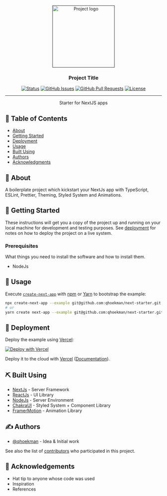 <p align="center">
  <a href="" rel="noopener">
 <img width=200px height=200px src="https://i.imgur.com/6wj0hh6.jpg" alt="Project logo"></a>
</p>

<h3 align="center">Project Title</h3>

<div align="center">

[![Status](https://img.shields.io/badge/status-active-success.svg)]()
[![GitHub Issues](https://img.shields.io/github/issues/qhoekman/next-starter.svg)](https://github.com/qhoekman/next-starter/issues)
[![GitHub Pull Requests](https://img.shields.io/github/issues-pr/qhoekman/next-starter.svg)](https://github.com/qhoekman/next-starter/pulls)
[![License](https://img.shields.io/badge/license-MIT-blue.svg)](/LICENSE)

</div>

---

<p align="center"> Starter for NextJS apps
    <br>
</p>

## 📝 Table of Contents

- [About](#about)
- [Getting Started](#getting_started)
- [Deployment](#deployment)
- [Usage](#usage)
- [Built Using](#built_using)
- [Authors](#authors)
- [Acknowledgments](#acknowledgement)

## 🧐 About <a name="about"></a>

A boilerplate project which kickstart your NextJs app with TypeScript, ESLint, Prettier, Theming, Styled System and Animations.

## 🏁 Getting Started <a name="getting_started"></a>

These instructions will get you a copy of the project up and running on your local machine for development and testing purposes. See [deployment](#deployment) for notes on how to deploy the project on a live system.

### Prerequisites

What things you need to install the software and how to install them.

- NodeJs

## 🎈 Usage <a name="usage"></a>

Execute [`create-next-app`](https://github.com/vercel/next.js/tree/canary/packages/create-next-app) with [npm](https://docs.npmjs.com/cli/init) or [Yarn](https://yarnpkg.com/lang/en/docs/cli/create/) to bootstrap the example:

```bash
npx create-next-app --example git@github.com:qhoekman/next-starter.git
# or
yarn create next-app --example git@github.com:qhoekman/next-starter.git
```

## 🚀 Deployment <a name="deployment"></a>

Deploy the example using [Vercel](https://vercel.com):

[![Deploy with Vercel](https://vercel.com/button)](https://vercel.com/import/project?template=https://github.com/qhoekman/quido)

Deploy it to the cloud with [Vercel](https://vercel.com/import?filter=next.js&utm_source=github&utm_medium=readme&utm_campaign=next-example) ([Documentation](https://nextjs.org/docs/deployment)).

## ⛏️ Built Using <a name="built_using"></a>

- [NextJs](https://nextjs.org/) - Server Framework
- [ReactJs](https://reactjs.org/) - UI Library
- [NodeJs](https://nodejs.org/en/) - Server Environment
- [ChakraUI](https://chakra-ui.com/) - Styled System + Component Library
- [FramerMotion](https://www.framer.com/motion/) - Animation Library

## ✍️ Authors <a name="authors"></a>

- [@qhoekman](https://github.com/qhoekman) - Idea & Initial work

See also the list of [contributors](https://github.com/qhoekman/next-starter/contributors) who participated in this project.

## 🎉 Acknowledgements <a name="acknowledgement"></a>

- Hat tip to anyone whose code was used
- Inspiration
- References
